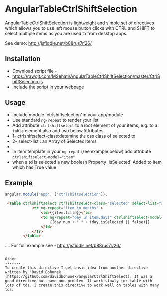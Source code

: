 AngularTableCtrlShiftSelection
======================

AngularTableCtrlShiftSelection is lightweight and simple set of directives which allows you to use left mouse button clicks with CTRL and SHIFT to select multiple items as you are used to from desktop apps.

See demo:
http://jsfiddle.net/b88rus7r/26/

Installation
------------

* Download  script file -
* https://rawgit.com/MSehati/AngularTableCtrlShiftSelection/master/CtrlShiftSelection.js
* Include the script in your webpage

Usage
-----

* Include module 'ctrlshiftselection' in your app/module
* Use standard ``ng-repeat`` to render your list
* Add  attribute ``ctrlshiftselect`` to a root element of your items, e.g. to a ``table`` element also add two below Attributes.
* 1- ctrlshiftselect-class:detemine the css class of selected td
* 2- select-list : an Array of Selected Items
* 
* In item template in your ``ng-repat`` (see example below) add attribute ``ctrlshiftselect-model="item"`` 
* when a td is selected a new boolean Property 'isSelected' Added to item which has True value


Example
-------
````javascript
angular.module('app', ['ctrlshiftselection']);
````

````html (e.g create multi selection calender by table)
 <table ctrlshiftselect ctrlshiftselect-class="selected" select-list="selectedDayList" >            
            <tr ng-repeat="item in months" >
                <td>{{item.title}}</td>
                <td ng-repeat="day in item.days" ctrlshiftselect-model="day"  >
                    {{day.num + " " + (day.isSelected || false)}}
                </td>
            </tr>
        </table>
````
....
For full example see - http://jsfiddle.net/b88rus7r/26/
````

Other
-------
To create this directive I get basic idea from another directive written by 'David Bohunek' (https://github.com/davidbohunek/angularCtrlShiftSelect). It was a good directive but have one problem, It work slowly for table with lots of tds. I create this directive to work well on tables with many tds.

